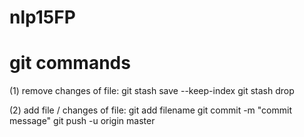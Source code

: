 # nlp15FP


# git commands

(1) remove changes of file:
git stash save --keep-index
git stash drop

(2) add file / changes of file:
git add filename
git commit -m "commit message"
git push -u origin master